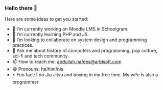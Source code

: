 ### Hello there 👋

Here are some ideas to get you started:

- 🔭 I’m currently working on Moodle LMS in Schoolgram.
- 🌱 I’m currently learning PHP and JS.
- 👯 I’m looking to collaborate on system design and programming practices.
- 💬 Ask me about history of computers and programming, pop culture, sci-fi and tech community.
- 📫 How to reach me: abdullah.nafees@arbisoft.com
- 😄 Pronouns: he/him/his
- ⚡ Fun fact: I do Jiu Jitsu and boxing in my free time. My wife is also a programmer
